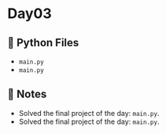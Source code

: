 # Day03

## 📄 Python Files
- `main.py`
- `main.py`

## 📝 Notes
- Solved the final project of the day: `main.py`.
- Solved the final project of the day: `main.py`.